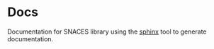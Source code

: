 # Docs

Documentation for SNACES library using the
[sphinx](https://www.sphinx-doc.org/en/master/) tool to generate documentation.
